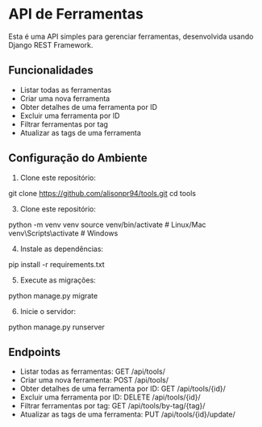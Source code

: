 # API de Ferramentas

Esta é uma API simples para gerenciar ferramentas, desenvolvida usando Django REST Framework.

## Funcionalidades

- Listar todas as ferramentas
- Criar uma nova ferramenta
- Obter detalhes de uma ferramenta por ID
- Excluir uma ferramenta por ID
- Filtrar ferramentas por tag
- Atualizar as tags de uma ferramenta

## Configuração do Ambiente

1. Clone este repositório:

git clone https://github.com/alisonpr94/tools.git
cd tools

3. Clone este repositório:

python -m venv venv
source venv/bin/activate  # Linux/Mac
venv\Scripts\activate  # Windows

4. Instale as dependências:

pip install -r requirements.txt

5. Execute as migrações:

python manage.py migrate

6. Inicie o servidor:

python manage.py runserver

## Endpoints

- Listar todas as ferramentas: GET /api/tools/
- Criar uma nova ferramenta: POST /api/tools/
- Obter detalhes de uma ferramenta por ID: GET /api/tools/{id}/
- Excluir uma ferramenta por ID: DELETE /api/tools/{id}/
- Filtrar ferramentas por tag: GET /api/tools/by-tag/{tag}/
- Atualizar as tags de uma ferramenta: PUT /api/tools/{id}/update/